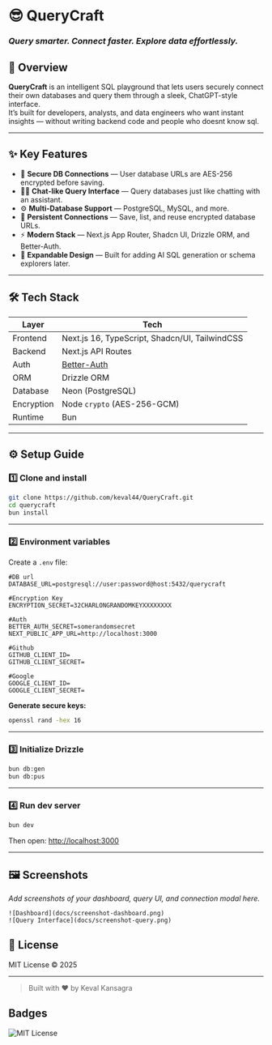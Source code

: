# 😎 QueryCraft

### _Query smarter. Connect faster. Explore data effortlessly._

## 🚀 Overview

**QueryCraft** is an intelligent SQL playground that lets users securely connect their own databases and query them through a sleek, ChatGPT-style interface.  
It’s built for developers, analysts, and data engineers who want instant insights — without writing backend code and people who doesnt know sql.

---

## ✨ Key Features

- 🔐 **Secure DB Connections** — User database URLs are AES-256 encrypted before saving.
- 🧑‍💻 **Chat-like Query Interface** — Query databases just like chatting with an assistant.
- ⚙️ **Multi-Database Support** — PostgreSQL, MySQL, and more.
- 💾 **Persistent Connections** — Save, list, and reuse encrypted database URLs.
- ⚡ **Modern Stack** — Next.js App Router, Shadcn UI, Drizzle ORM, and Better-Auth.
- 🧩 **Expandable Design** — Built for adding AI SQL generation or schema explorers later.

---

## 🛠️ Tech Stack

| Layer      | Tech                                           |
| ---------- | ---------------------------------------------- |
| Frontend   | Next.js 16, TypeScript, Shadcn/UI, TailwindCSS |
| Backend    | Next.js API Routes                             |
| Auth       | [Better-Auth](https://better-auth.com)         |
| ORM        | Drizzle ORM                                    |
| Database   | Neon (PostgreSQL)                              |
| Encryption | Node `crypto` (AES-256-GCM)                    |
| Runtime    | Bun                                            |

---

## ⚙️ Setup Guide

### 1️⃣ Clone and install

```bash
git clone https://github.com/keval44/QueryCraft.git
cd querycraft
bun install
```

---

### 2️⃣ Environment variables

Create a `.env` file:

```env
#DB url
DATABASE_URL=postgresql://user:password@host:5432/querycraft

#Encryption Key
ENCRYPTION_SECRET=32CHARLONGRANDOMKEYXXXXXXXX

#Auth
BETTER_AUTH_SECRET=somerandomsecret
NEXT_PUBLIC_APP_URL=http://localhost:3000

#Github
GITHUB_CLIENT_ID=
GITHUB_CLIENT_SECRET=

#Google
GOOGLE_CLIENT_ID=
GOOGLE_CLIENT_SECRET=
```

**Generate secure keys:**

```bash
openssl rand -hex 16
```

---

### 3️⃣ Initialize Drizzle

```bash
bun db:gen
bun db:pus
```

---

### 4️⃣ Run dev server

```bash
bun dev
```

Then open: [http://localhost:3000](http://localhost:3000)

---

## 🖼️ Screenshots

_Add screenshots of your dashboard, query UI, and connection modal here._

```
![Dashboard](docs/screenshot-dashboard.png)
![Query Interface](docs/screenshot-query.png)
```

## 📜 License

MIT License © 2025

---

> Built with ❤️ by Keval Kansagra

## Badges

![MIT License](https://img.shields.io/badge/License-MIT-green.svg)
